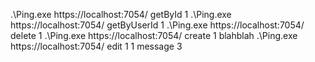 .\Ping.exe https://localhost:7054/ getById 1
.\Ping.exe https://localhost:7054/ getByUserId 1
.\Ping.exe https://localhost:7054/ delete 1
.\Ping.exe https://localhost:7054/ create 1 blahblah
.\Ping.exe https://localhost:7054/ edit 1 1 message 3

